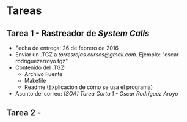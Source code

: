 # Tareas

## Tarea 1 - Rastreador de _System Calls_

+ Fecha de entrega: 26 de febrero de 2016 
+ Enviar un .TGZ a _torresrojas.cursos@gmail.com_. Ejemplo: "oscar-rodríguezarroyo.tgz"
+ Contenido del .TGZ:
    * Archivo Fuente
    * Makefile
    * Readme (Explicación de cómo se usa el programa)
+ Asunto del correo: _[SOA] Tarea Corta 1 - Oscar Rodríguez Aroyo_ 

## Tarea 2 - 
